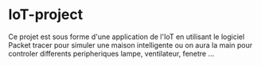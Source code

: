 # IoT-project
Ce projet est sous forme d'une application de l'IoT en utilisant le logiciel Packet tracer pour simuler une maison intelligente ou on aura la main pour controler differents peripheriques lampe, ventilateur, fenetre ...
